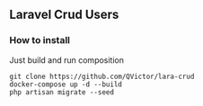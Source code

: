 ## Laravel Crud Users

### How to install

Just build and run composition

    git clone https://github.com/QVictor/lara-crud
    docker-compose up -d --build
    php artisan migrate --seed

